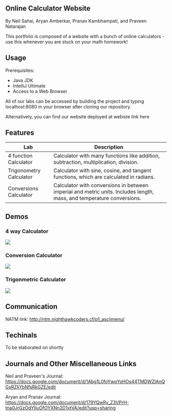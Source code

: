 ## Online Calculator Website

By Neil Sahai, Aryan Amberkar, Pranav Kambhampati, and Praveen Natarajan

This portfolio is composed of a website with a bunch of online calculators - use this whenever you are stuck on your math homework!

## Usage
Prerequisites:

- Java JDK
- IntelliJ Ultimate
- Access to a Web Browser

All of our labs can be accessed by building the project and typing localhost:8080 in your browser after cloning our repository.

Alternatively, you can find our website deployed at webiste link here

## Features

| Lab | Description |
| --- | --- |
| 4 function Calculator | Calculator with many functions like addition, subtraction, multiplication, division. 
| Trigonometry Calculator | Calculator with sine, cosine, and tangent functions, which are calculated in radians.
| Conversions Calculator | Calculator with conversions in between imperial and metric units. Includes length, mass, and temperature conversions.

## Demos

### 4 way Calculator
![](./calcgif.gif)

### Conversion Calculator
![](./storeandcalc.gif)

### Trigonmetric Calculator
![](./atm.gif)

## Communication
NATM link: http://ntm.nighthawkcoders.cf/p1_asciimenu/

## Techinals

To be elaborated on shortly

## Journals and Other Miscellaneous Links

Neil and Praveen's Journal: 
https://docs.google.com/document/d/1Abg1L0foYwqYoHOs44TMDWZlAnQGxRZljYbNfsRkGZE/edit

Aryan and Pranav Journal:
https://docs.google.com/document/d/179YQwRy_Z3VPrH-tna0JrGzOdYIIuOfOYXNn2D1xtVA/edit?usp=sharing
